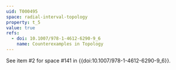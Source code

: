 ```yaml
---
uid: T000495
space: radial-interval-topology
property: t_5
value: true
refs:
  - doi: 10.1007/978-1-4612-6290-9_6
    name: Counterexamples in Topology
---
```

See item #2 for space #141 in {{doi:10.1007/978-1-4612-6290-9_6}}.

